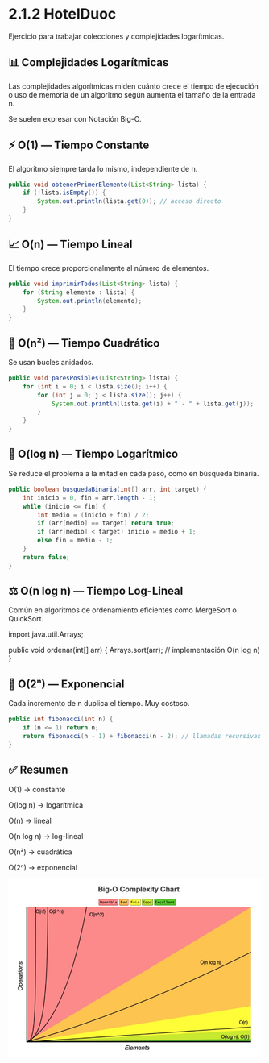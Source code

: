 ﻿# 2.1.2 HotelDuoc
Ejercicio para trabajar colecciones y complejidades logarítmicas.

## 📊 Complejidades Logarítmicas
Las complejidades algorítmicas miden cuánto crece el tiempo de ejecución o uso de memoria de un algoritmo según aumenta el tamaño de la entrada n.

Se suelen expresar con Notación Big-O.

## ⚡ O(1) — Tiempo Constante

El algoritmo siempre tarda lo mismo, independiente de n.

```java
public void obtenerPrimerElemento(List<String> lista) {
    if (!lista.isEmpty()) {
        System.out.println(lista.get(0)); // acceso directo
    }
}
```

## 📈 O(n) — Tiempo Lineal

El tiempo crece proporcionalmente al número de elementos.

``` java
public void imprimirTodos(List<String> lista) {
    for (String elemento : lista) {
        System.out.println(elemento);
    }
}
```

## 🔁 O(n²) — Tiempo Cuadrático

Se usan bucles anidados.

```java
public void paresPosibles(List<String> lista) {
    for (int i = 0; i < lista.size(); i++) {
        for (int j = 0; j < lista.size(); j++) {
            System.out.println(lista.get(i) + " - " + lista.get(j));
        }
    }
}
```

## 🧭 O(log n) — Tiempo Logarítmico

Se reduce el problema a la mitad en cada paso, como en búsqueda binaria.

```java
public boolean busquedaBinaria(int[] arr, int target) {
    int inicio = 0, fin = arr.length - 1;
    while (inicio <= fin) {
        int medio = (inicio + fin) / 2;
        if (arr[medio] == target) return true;
        if (arr[medio] < target) inicio = medio + 1;
        else fin = medio - 1;
    }
    return false;
}
```

## ⚖️ O(n log n) — Tiempo Log-Lineal

Común en algoritmos de ordenamiento eficientes como MergeSort o QuickSort.

import java.util.Arrays;

public void ordenar(int[] arr) {
    Arrays.sort(arr); // implementación O(n log n)
}

## 🚀 O(2ⁿ) — Exponencial

Cada incremento de n duplica el tiempo. Muy costoso.

```java
public int fibonacci(int n) {
    if (n <= 1) return n;
    return fibonacci(n - 1) + fibonacci(n - 2); // llamadas recursivas
}
```

## ✅ Resumen

O(1) → constante

O(log n) → logarítmica

O(n) → lineal

O(n log n) → log-lineal

O(n²) → cuadrática

O(2ⁿ) → exponencial


![alt text](image.png)
